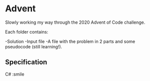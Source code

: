 # Advent

Slowly working my way through the 2020 Advent of Code challenge.

Each folder contains: 

-Solution
-Input file
-A file with the problem in 2 parts and some pseudocode (still learning!). 

## Specification
C# :smile

